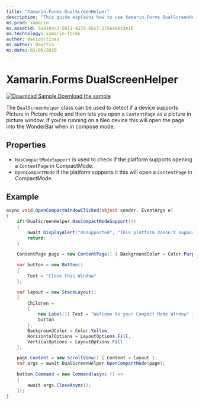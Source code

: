 ```yaml
---
title: "Xamarin.Forms DualScreenHelper"
description: "This guide explains how to use Xamarin.Forms DualScreenHelper class to optimize your app experience for dual-screen devices such as Surface Duo and Surface Neo."
ms.prod: xamarin
ms.assetid: 5aa184c2-5611-427d-85c7-1c56486c3e1b
ms.technology: xamarin-forms
author: davidortinau
ms.author: daortin
ms.date: 02/08/2020
---
```


# Xamarin.Forms DualScreenHelper

[![Download Sample](~/media/shared/download.png) Download the sample](https://github.com/xamarin/xamarin-forms-samples/UserInterface/DualScreenDemos)

The `DualScreenHelper` class can be used to detect if a device supports Picture in Picture mode and then lets you open a `ContentPage` as a picture in picture window. If you're running on a Neo device this will open the page into the WonderBar when in compose mode.

## Properties

- `HasCompactModeSupport` is used to check if the platform supports opening a `ContentPage` in CompactMode.
- `OpenCompactMode` if the platform supports it this will open a `ContentPage` in CompactMode.

## Example

```csharp
async void OpenCompactWindowClicked(object sender, EventArgs e)
{
    if(!DualScreenHelper.HasCompactModeSupport())
    {
        await DisplayAlert("Unsupported", "This platform doesn't support this feature", "Ok");
        return;
    }

    ContentPage page = new ContentPage() { BackgroundColor = Color.Purple };

    var button = new Button()
    {
        Text = "Close this Window"
    };

    var layout = new StackLayout()
    {
        Children =
        {
            new Label(){ Text = "Welcome to your Compact Mode Window" },
            button
        },
        BackgroundColor = Color.Yellow,
        HorizontalOptions = LayoutOptions.Fill,
        VerticalOptions = LayoutOptions.Fill
    };

    page.Content = new ScrollView() { Content = layout };
    var args = await DualScreenHelper.OpenCompactMode(page);

    button.Command = new Command(async () =>
    {
        await args.CloseAsync();
    });
}
```
